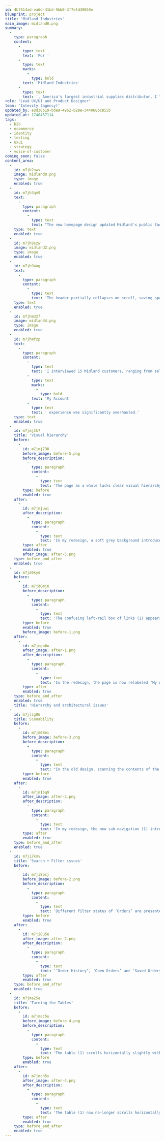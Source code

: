 ```yaml
---
id: 4b7514ad-ea6d-41bd-9bb0-3f7efd39058e
blueprint: project
title: 'Midland Industries'
main_image: midland0.png
summary:
  -
    type: paragraph
    content:
      -
        type: text
        text: 'For '
      -
        type: text
        marks:
          -
            type: bold
        text: 'Midland Industries'
      -
        type: text
        text: ', America’s largest industrial supplies distributor, I led a holistic redesign of their online presence and e-commerce platform, driving sales, customer acquisition, and user satisfaction.'
role: 'Lead UX/UI and Product Designer'
team: 'Intevity (agency)'
updated_by: e8d38b19-bde9-4962-b28e-344068bc855b
updated_at: 1740437114
tags:
  - b2b
  - ecommerce
  - identity
  - testing
  - uxui
  - strategy
  - voice-of-customer
coming_soon: false
content_area:
  -
    id: m7jh2nwv
    image: midland0.png
    type: image
    enabled: true
  -
    id: m7jh3qm9
    text:
      -
        type: paragraph
        content:
          -
            type: text
            text: "The new homepage design updated Midland's public face with a cleaner visual language, a reorganized and condensed header, and multiple points of entry for various customer use-cases, helping drive demand and repeat purchases."
    type: text
    enabled: true
  -
    id: m7jh8szw
    image: midland2.png
    type: image
    enabled: true
  -
    id: m7jh94og
    text:
      -
        type: paragraph
        content:
          -
            type: text
            text: 'The header partially collapses on scroll, saving space. Popular product categories are surfaced visually in intuitive cards, building muscle memory for repeat customers. Dedicated space is given to new product announcements.'
    type: text
    enabled: true
  -
    id: m7jhm32f
    image: midland4.png
    type: image
    enabled: true
  -
    id: m7jhmfzp
    text:
      -
        type: paragraph
        content:
          -
            type: text
            text: 'I interviewed 15 Midland customers, ranging from solo small business owners to dropshippers using Midland to fulfill orders for their own customers, and used the insights gleaned to drive substantial improvements to the shopping platform. Specifically, the '
          -
            type: text
            marks:
              -
                type: bold
            text: 'My Account'
          -
            type: text
            text: ' experience was significantly overhauled.'
    type: text
    enabled: true
  -
    id: m7jmj1k7
    title: 'Visual hierarchy'
    before:
      -
        id: m7jmj730
        before_image: before-5.png
        before_description:
          -
            type: paragraph
            content:
              -
                type: text
                text: 'The page as a whole lacks clear visual hierarchy, making initial comprehension and navigability challenging. Everything sits on a glaring white background (1), while the navigational grey box (2) appears to be a child element of the page.'
        type: before
        enabled: true
    after:
      -
        id: m7jmjuwi
        after_description:
          -
            type: paragraph
            content:
              -
                type: text
                text: 'In my redesign, a soft grey background introduces a subtle shift in visual depth (1), separating the menu on the left from the ‘card’ of content (2) on the right, and restoring a parent > child relationship. This gentle visual hierarchy cue makes navigating the ‘My Account’ experience more intuitive, while lending a softer, cleaner presentation to the site’s visual language as a whole.'
        type: after
        enabled: true
        after_image: after-5.png
    type: before_and_after
    enabled: true
  -
    id: m7jd0kyd
    before:
      -
        id: m7jd0mj0
        before_description:
          -
            type: paragraph
            content:
              -
                type: text
                text: 'The confusing left-rail box of links (1) appears to belong to the current ‘Order History’ page (2). In fact, it should be a sub-navigation of My Account, with the first item active.'
        type: before
        enabled: true
        before_image: before-1.png
    after:
      -
        id: m7jegb0o
        after_image: after-1.png
        after_description:
          -
            type: paragraph
            content:
              -
                type: text
                text: 'In the redesign, the page is now relabeled ‘My Account’ (1), making sense of the left-rail sub-navigation (2), which now shows the active item, ‘Orders’. The main content area of the page also gains a title (3).'
        type: after
        enabled: true
    type: before_and_after
    enabled: true
    title: 'Hierarchy and architectural issues'
  -
    id: m7jlzg06
    title: Scanability
    before:
      -
        id: m7jm08ei
        before_image: before-3.png
        before_description:
          -
            type: paragraph
            content:
              -
                type: text
                text: "In the old design, scanning the contents of the navigation 'box' (1) is difficult due to the number of items and lack of ‘chunking’ into groups."
        type: before
        enabled: true
    after:
      -
        id: m7jm15q9
        after_image: after-3.png
        after_description:
          -
            type: paragraph
            content:
              -
                type: text
                text: 'In my redesign, the new sub-navigation (1) introduces visual segmentation and a slight reordering for easier comprehension and scannability.'
        type: after
        enabled: true
    type: before_and_after
    enabled: true
  -
    id: m7ji7kmv
    title: 'Search + Filter issues'
    before:
      -
        id: m7ji8bcj
        before_image: before-2.png
        before_description:
          -
            type: paragraph
            content:
              -
                type: text
                text: 'Different filter states of ‘Orders’ are presented as separate pages: ‘Order History’, ‘Open Orders’, ‘Saved Orders’ (1). This makes it impossible to search or filter across all simultaneously (2).'
        type: before
        enabled: true
    after:
      -
        id: m7ji8u5e
        after_image: after-2.png
        after_description:
          -
            type: paragraph
            content:
              -
                type: text
                text: '‘Order History’, ‘Open Orders’ and ‘Saved Orders’ from the old subnav are combined into the new single ‘Orders’ tab (1) as faceted sub-navigation (2). This allows for additional nuance such as ‘Partially Fulfilled’ status to be surfaced quickly, while also making search and filter possible from a single location (3).'
        type: after
        enabled: true
    type: before_and_after
    enabled: true
  -
    id: m7jma25e
    title: 'Turning the Tables'
    before:
      -
        id: m7jmac5u
        before_image: before-4.png
        before_description:
          -
            type: paragraph
            content:
              -
                type: text
                text: 'The table (1) scrolls horizontally slightly without additional functionality, hiding information and creating visual mess.'
        type: before
        enabled: true
    after:
      -
        id: m7jmch5x
        after_image: after-4.png
        after_description:
          -
            type: paragraph
            content:
              -
                type: text
                text: 'The table (1) now no-longer scrolls horizontally, and introduces an additional ‘Status’ column, facilitating faster user workflows. Usability is improved.'
        type: after
        enabled: true
    type: before_and_after
    enabled: true
---
```

